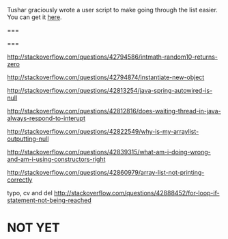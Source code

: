 Tushar graciously wrote a user script to make going through the list easier. You can get it [here](https://github.com/tusharjadhav219/Userscript-for-delete-candidates).

===

===

http://stackoverflow.com/questions/42794586/intmath-random10-returns-zero

http://stackoverflow.com/questions/42794874/instantiate-new-object

http://stackoverflow.com/questions/42813254/java-spring-autowired-is-null

http://stackoverflow.com/questions/42812816/does-waiting-thread-in-java-always-respond-to-interupt

http://stackoverflow.com/questions/42822549/why-is-my-arraylist-outputting-null

http://stackoverflow.com/questions/42839315/what-am-i-doing-wrong-and-am-i-using-constructors-right

http://stackoverflow.com/questions/42860979/array-list-not-printing-correctly

typo, cv and del http://stackoverflow.com/questions/42888452/for-loop-if-statement-not-being-reached

NOT YET
=====

